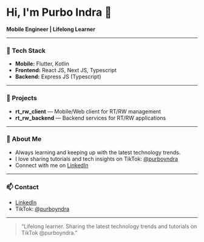 # Hi, I'm Purbo Indra 👋

**Mobile Engineer | Lifelong Learner**

---

### 🚀 Tech Stack

- **Mobile:** Flutter, Kotlin  
- **Frontend:** React JS, Next JS, Typescript  
- **Backend:** Express JS (Typescript)

---

### 🔨 Projects

- **rt_rw_client** — Mobile/Web client for RT/RW management
- **rt_rw_backend** — Backend services for RT/RW applications

---

### 🌱 About Me

- Always learning and keeping up with the latest technology trends.
- I love sharing tutorials and tech insights on TikTok: [@purboyndra](https://www.tiktok.com/@purboyndra)
- Connect with me on [LinkedIn](https://www.linkedin.com/in/purboindra/)

---

### 📫 Contact

- [LinkedIn](https://www.linkedin.com/in/purboindra/)
- TikTok: [@purboyndra](https://www.tiktok.com/@purboyndra)

---

> “Lifelong learner. Sharing the latest technology trends and tutorials on TikTok @purboyndra.”
